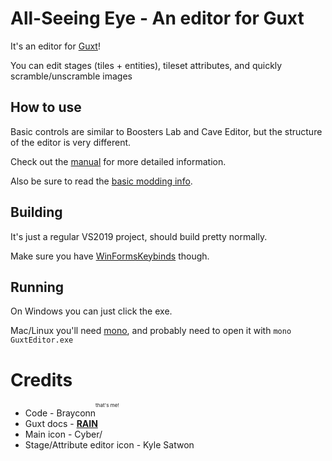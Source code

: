 # All-Seeing Eye - An editor for Guxt
It's an editor for [Guxt](https://www.cavestory.org/pixels-works/guxt.php)!

You can edit stages (tiles + entities), tileset attributes, and quickly scramble/unscramble images

## How to use
Basic controls are similar to Boosters Lab and Cave Editor, but the structure of the editor is very different.

Check out the [manual](Manual.md) for more detailed information.

Also be sure to read the [basic modding info](Modding101.md). 

## Building
It's just a regular VS2019 project, should build pretty normally.

Make sure you have [WinFormsKeybinds](https://github.com/Brayconn/WinFormsKeybinds) though.

## Running
On Windows you can just click the exe.

Mac/Linux you'll need [mono](https://www.mono-project.com/), and probably need to open it with `mono GuxtEditor.exe`


# Credits
- Code - Brayconn<sup><sup><sup>that's me!<sup/><sup/><sup/>
- Guxt docs - [**RAIN**](https://github.com/tilderain/)
- Main icon - Cyber/
- Stage/Attribute editor icon - Kyle Satwon

